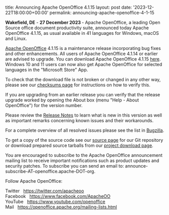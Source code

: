 title: Announcing Apache OpenOffice 4.1.15
layout: post
date: '2023-12-22T18:00:00+00:00'
permalink: announcing-apache-openoffice-4-1-15

<p>
  <b>Wakefield, DE</b> - <strong>27</strong><strong> December 2023 </strong>- Apache OpenOffice, a leading Open Source office document productivity suite, announced today Apache OpenOffice 4.1.15, as usual available in 41 languages for Windows, macOS and Linux.
</p>

<p>
  <a href="https://www.openoffice.org/" class="external-link" rel="nofollow" target="_blank">Apache OpenOffice</a> 4.1.15 is a maintenance release incorporating bug fixes and other enhancements. All users of Apache OpenOffice 4.1.14 or earlier are advised to upgrade. You can download Apache OpenOffice 4.1.15 <a href="https://www.openoffice.org/download/" class="external-link" rel="nofollow" target="_blank">here</a>.&nbsp; Windows 10 and 11 users can now also get Apache OpenOffice for selected languages in the "Microsoft Store" App.
</p>
<p>
  To check that the download file is not broken or changed in any other way, please see our <a href="https://www.openoffice.org/download/checksums.html" class="external-link" rel="nofollow" target="_blank">checksums page</a> for instructions on how to verify this.
</p>
<p>
  If you are upgrading from an earlier release you can verify that the release upgrade worked by opening the About box (menu "Help - About OpenOffice") for the version number.
</p>
<p>
  Please review the <a href="https://cwiki.apache.org/confluence/display/OOOUSERS/AOO+4.1.14+Release+Notes" rel="nofollow" target="_blank">Release Notes</a> to learn what is new in this version as well as important remarks concerning known issues and their workarounds.
</p>
<p>
  For a complete overview of all resolved issues please see the list in <a href="https://bz.apache.org/ooo/buglist.cgi?list_id=250920&amp;query_format=advanced&amp;resolution=FIXED&amp;resolution=FIXED_WITHOUT_CODE&amp;target_milestone=4.1.14" class="external-link" rel="nofollow" target="_blank">Bugzilla</a>.
</p>
<p>
  To get a copy of the source code see our <a href="https://openoffice.apache.org/source.html" class="external-link" rel="nofollow">source page</a> for our Git repository or download prepared source tarballs from our <a href="https://openoffice.apache.org/downloads.html" class="external-link" rel="nofollow" target="_blank">project download page</a>.
</p>
<p>
  You are encouraged to subscribe to the Apache OpenOffice announcement mailing list to receive important notifications such as product updates and security patches. To subscribe you can send an email to: announce-subscribe-AT-openoffice.apache-DOT-org.
</p>
  <p>Follow Apache OpenOffice:
</p>
<p>
  Twitter&nbsp;&nbsp; <a href="https://twitter.com/apacheoo" title="Apache OpenOffice @Twitter" target="_blank">https://twitter.com/apacheoo</a><br>Facebook&nbsp;&nbsp; <a href="https://www.facebook.com/ApacheOO" title="Apache OpenOffice @ Facebook" target="_blank">https://www.facebook.com/ApacheOO</a><br>YouTube&nbsp;&nbsp; <a href="https://www.youtube.com/openoffice" title="Apache OpenOffice @ YouTube" target="_blank">https://www.youtube.com/openoffice</a><br>Mail&nbsp;&nbsp; <a title="Mail" href="https://openoffice.apache.org/mailing-lists.html" target="_blank">https://openoffice.apache.org/mailing-lists.html</a>
</p>
